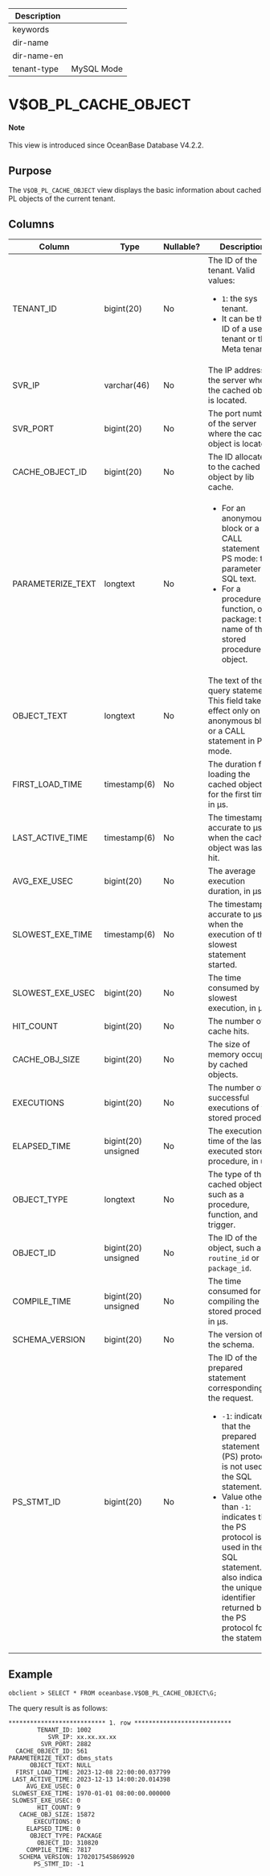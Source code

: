 | Description ||
|---|---|
| keywords ||
| dir-name ||
| dir-name-en ||
| tenant-type | MySQL Mode |

# V$OB_PL_CACHE_OBJECT

<main id="notice" type='explain'>
  <h4>Note</h4>
  <p>This view is introduced since OceanBase Database V4.2.2. </p>
</main>

## Purpose

The `V$OB_PL_CACHE_OBJECT` view displays the basic information about cached PL objects of the current tenant. 

## Columns

| **Column** | **Type** | **Nullable?** | **Description** |
| ---- | ---- | ---- | ---- |
| TENANT_ID | bigint(20) | No | The ID of the tenant. Valid values:<ul><li>`1`: the sys tenant.  </li><li>It can be the ID of a user tenant or the Meta tenant. </li></ul> |
| SVR_IP | varchar(46) | No | The IP address of the server where the cached object is located. |
| SVR_PORT | bigint(20) | No | The port number of the server where the cached object is located. |
| CACHE_OBJECT_ID | bigint(20) | No | The ID allocated to the cached object by lib cache. |
| PARAMETERIZE_TEXT | longtext | No | <ul><li>For an anonymous block or a CALL statement in PS mode: the parameterized SQL text.  </li><li>For a procedure, function, or package: the name of the stored procedure object. </li></ul> |
| OBJECT_TEXT | longtext | No | The text of the query statement. This field takes effect only on an anonymous block or a CALL statement in PS mode. |
| FIRST_LOAD_TIME | timestamp(6) | No | The duration for loading the cached objects for the first time, in μs. |
| LAST_ACTIVE_TIME | timestamp(6) | No | The timestamp, accurate to μs, when the cached object was last hit. |
| AVG_EXE_USEC | bigint(20) | No | The average execution duration, in μs. |
| SLOWEST_EXE_TIME | timestamp(6) | No | The timestamp, accurate to μs, when the execution of the slowest statement started. |
| SLOWEST_EXE_USEC | bigint(20) | No | The time consumed by the slowest execution, in μs. |
| HIT_COUNT | bigint(20) | No | The number of cache hits. |
| CACHE_OBJ_SIZE | bigint(20) | No | The size of memory occupied by cached objects. |
| EXECUTIONS | bigint(20) | No | The number of successful executions of the stored procedure. |
| ELAPSED_TIME | bigint(20) unsigned | No | The execution time of the last executed stored procedure, in us. |
| OBJECT_TYPE | longtext | No | The type of the cached object, such as a procedure, function, and trigger. |
| OBJECT_ID | bigint(20) unsigned | No | The ID of the object, such as `routine_id` or `package_id`. |
| COMPILE_TIME | bigint(20) unsigned | No | The time consumed for compiling the stored procedure, in μs. |
| SCHEMA_VERSION | bigint(20) | No | The version of the schema. |
| PS_STMT_ID | bigint(20) | No | The ID of the prepared statement corresponding to the request.<ul><li>`-1`: indicates that the prepared statement (PS) protocol is not used in the SQL statement.  </li><li>Value other than `-1`: indicates that the PS protocol is used in the SQL statement. It also indicates the unique identifier returned by the PS protocol for the statement. |

## Example

```shell
obclient > SELECT * FROM oceanbase.V$OB_PL_CACHE_OBJECT\G;
```

The query result is as follows:

```shell
*************************** 1. row ***************************
        TENANT_ID: 1002
           SVR_IP: xx.xx.xx.xx
         SVR_PORT: 2882
  CACHE_OBJECT_ID: 561
PARAMETERIZE_TEXT: dbms_stats
      OBJECT_TEXT: NULL
  FIRST_LOAD_TIME: 2023-12-08 22:00:00.037799
 LAST_ACTIVE_TIME: 2023-12-13 14:00:20.014398
     AVG_EXE_USEC: 0
 SLOWEST_EXE_TIME: 1970-01-01 08:00:00.000000
 SLOWEST_EXE_USEC: 0
        HIT_COUNT: 9
   CACHE_OBJ_SIZE: 15872
       EXECUTIONS: 0
     ELAPSED_TIME: 0
      OBJECT_TYPE: PACKAGE
        OBJECT_ID: 310820
     COMPILE_TIME: 7817
   SCHEMA_VERSION: 1702017545869920
       PS_STMT_ID: -1
```
